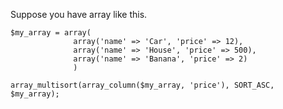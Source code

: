 Suppose you have array like this.

```
$my_array = array(
              array('name' => 'Car', 'price' => 12),
              array('name' => 'House', 'price' => 500),
              array('name' => 'Banana', 'price' => 2)
              )
```

```
array_multisort(array_column($my_array, 'price'), SORT_ASC, $my_array);
```
